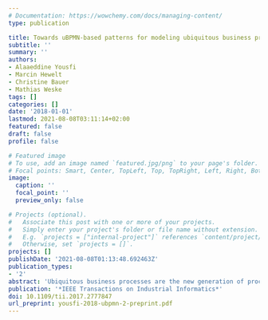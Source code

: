 ```yaml
---
# Documentation: https://wowchemy.com/docs/managing-content/
type: publication

title: Towards uBPMN-based patterns for modeling ubiquitous business processes
subtitle: ''
summary: ''
authors:
- Alaaeddine Yousfi
- Marcin Hewelt
- Christine Bauer
- Mathias Weske
tags: []
categories: []
date: '2018-01-01'
lastmod: 2021-08-08T03:11:14+02:00
featured: false
draft: false
profile: false

# Featured image
# To use, add an image named `featured.jpg/png` to your page's folder.
# Focal points: Smart, Center, TopLeft, Top, TopRight, Left, Right, BottomLeft, Bottom, BottomRight.
image:
  caption: ''
  focal_point: ''
  preview_only: false

# Projects (optional).
#   Associate this post with one or more of your projects.
#   Simply enter your project's folder or file name without extension.
#   E.g. `projects = ["internal-project"]` references `content/project/deep-learning/index.md`.
#   Otherwise, set `projects = []`.
projects: []
publishDate: '2021-08-08T01:13:48.692463Z'
publication_types:
- '2'
abstract: 'Ubiquitous business processes are the new generation of processes that pervade the physical space and interact with their environments using a minimum of human involvement. Although they are now widely deployed in the industry, their deployment is still ad hoc. They are implemented after an arbitrary modeling phase or no modeling phase at all. The absence of a solid modeling phase backing up the implementation generates many loopholes that are stressed in the literature. Here, we tackle the issue of modeling ubiquitous business processes. We propose patterns to represent the recent ubiquitous computing features. These patterns are the outcome of an analysis we conducted in the field of human-computer interaction to examine how the features are actually deployed. The patterns’ understandability, ease-of-use, usefulness and completeness are examined via a user experiment. The results indicate that these four indexes are on the positive track. Hence, the patterns may be the backbone of ubiquitous business process modeling in industrial applications.'
publication: '*IEEE Transactions on Industrial Informatics*'
doi: 10.1109/tii.2017.2777847
url_preprint: yousfi-2018-ubpmn-2-preprint.pdf
---
```


